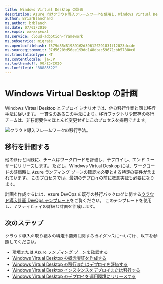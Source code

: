 ```yaml
---
title: Windows Virtual Desktop の計画
description: Azure 向けクラウド導入フレームワークを使用し、Windows Virtual Desktop 移行のベスト プラクティスについて説明します。複雑さを軽減し、移行プロセスを標準化できます。
author: BrianBlanchard
ms.author: brblanch
ms.date: 07/01/2010
ms.topic: conceptual
ms.service: cloud-adoption-framework
ms.subservice: migrate
ms.openlocfilehash: 7579d85d81989162d396120291831f12023dc4de
ms.sourcegitcommit: 07d56209d56ee199dd148dbac59671cbb57880c0
ms.translationtype: HT
ms.contentlocale: ja-JP
ms.lasthandoff: 08/26/2020
ms.locfileid: "88885322"
---
```

# <a name="windows-virtual-desktop-planning"></a>Windows Virtual Desktop の計画

Windows Virtual Desktop とデプロイ シナリオでは、他の移行作業と同じ移行手法に従います。 一貫性のあるこの手法により、移行ファクトリや既存の移行チームは、非技術要件をほとんど変更せずにこのプロセスを採用できます。

![クラウド導入フレームワークの移行手法。](../../_images/migrate/methodology.png)

## <a name="plan-your-migration"></a>移行を計画する

他の移行と同様に、チームはワークロードを評価し、デプロイし、エンド ユーザーにリリースします。 ただし、Windows Virtual Desktop には、ワークロードの評価時に Azure ランディング ゾーンの確認を必要とする特定の要件が含まれています。 このプロセスでは、最初のデプロイの前に概念実証も必要になります。

計画を作成するには、Azure DevOps の既存の移行バックログに関する[クラウド導入計画 DevOps テンプレート](../../plan/template.md)をご覧ください。 このテンプレートを使用し、アクティビティの詳細な計画を作成します。

## <a name="next-steps"></a>次のステップ

クラウド導入の取り組みの特定の要素に関するガイダンスについては、以下を参照してください。

- [環境または Azure ランディング ゾーンを確認する](./ready.md)
- [Windows Virtual Desktop の概念実証を作成する](./proof-of-concept.md)
- [Windows Virtual Desktop の移行またはデプロイを評価する](./migrate-assess.md)
- [Windows Virtual Desktop インスタンスをデプロイまたは移行する](./migrate-deploy.md)
- [Windows Virtual Desktop のデプロイを運用環境にリリースする](./migrate-release.md)

